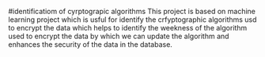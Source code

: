 #identificatiom of cyrptograpic algorithms 
This project is based on machine learning project which is usful for identify the crfyptographic algorithms usd to encrypt the data which helps to identify the weekness of the algorithm used to encrypt the data by which we can update the algorithm and enhances the security of the data in the database.
